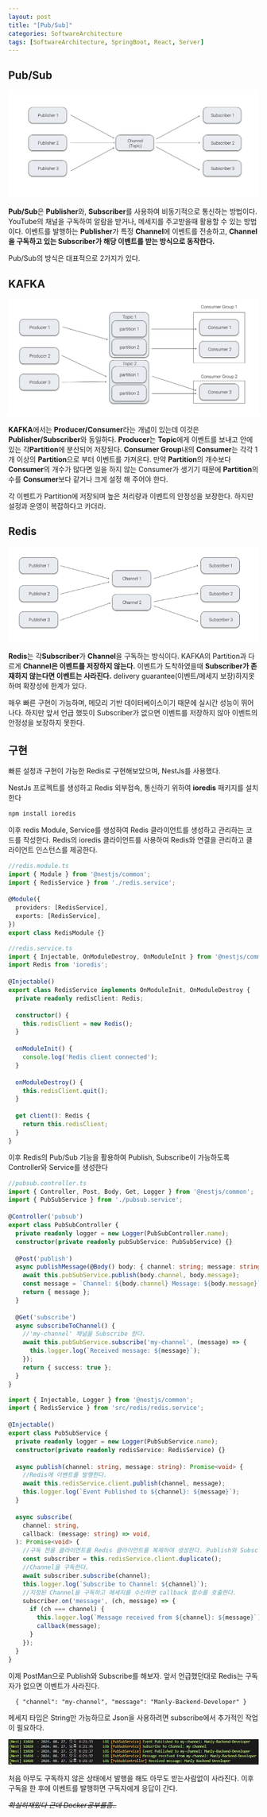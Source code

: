 ```yaml
---
layout: post
title: "[Pub/Sub]"
categories: SoftwareArchitecture
tags: [SoftwareArchitecture, SpringBoot, React, Server]
---
```


## Pub/Sub

![Pub/Sub](/assets/images/pubsub1.png)

<span style = "font-weight:bold">Pub/Sub</span>은 <span style = "font-weight:bold">Publisher</span>와, <span style = "font-weight:bold">Subscriber</span>를 사용하여 비동기적으로 통신하는 방법이다.
YouTube의 채널을 구독하여 알람을 받거나, 메세지를 주고받을때 활용할 수 있는 방법이다.
이벤트를 발행하는 <span style = "font-weight:bold">Publisher</span>가 특정 <span style = "font-weight:bold">Channel</span>에 이벤트를 전송하고, <span style = "font-weight:bold">Channel을 구독하고 있는 <span style = "font-weight:bold">Subscriber</span>가 해당 이벤트를 받는 방식으로 동작한다.

Pub/Sub의 방식은 대표적으로 2가지가 있다.

## KAFKA

![Pub/Sub](/assets/images/pubsub2.png)

<span style = "font-weight:bold">KAFKA</span>에서는 <span style = "font-weight:bold">Producer/Consumer</span>라는 개념이 있는데 이것은 <span style = "font-weight:bold">Publisher/Subscriber</span>와 동일하다.
<span style = "font-weight:bold">Producer</span>는 <span style = "font-weight:bold">Topic</span>에게 이벤트를 보내고 안에 있는 각<span style = "font-weight:bold">Partition</span>에 분산되어 저장된다.
<span style = "font-weight:bold">Consumer Group</span>내의 <span style = "font-weight:bold">Consumer</span>는 각각 1개 이상의 <span style = "font-weight:bold">Partition</span>으로 부터 이벤트를 가져온다. 만약 <span style = "font-weight:bold">Partition</span>의 개수보다 <span style = "font-weight:bold">Consumer</span>의 개수가 많다면 일을 하지 않는 Consumer가 생기기 때문에 <span style = "font-weight:bold">Partition</span>의 수를 <span style = "font-weight:bold">Consumer</span>보다 같거나 크게 설정 해 주어야 한다.

각 이벤트가 Partition에 저장되며 높은 처리량과 이벤트의 안정성을 보장한다. 하지만 설정과 운영이 복잡하다고 카더라.

## Redis

![Pub/Sub](/assets/images/pubsub3.png)

<span style = "font-weight:bold">Redis</span>는 각<span style = "font-weight:bold">Subscriber</span>가 <span style = "font-weight:bold">Channel</span>을 구독하는 방식이다.
KAFKA의 Partition과 다르게 <span style = "font-weight:bold">Channel은 이벤트를 저장하지 않는다.</span> 이벤트가 도착하였을때 <span style = "font-weight:bold">Subscriber가 존재하지 않는다면 이벤트는 사라진다.</span> delivery guarantee(이벤트/메세지 보장)하지못하며 확장성에 한계가 있다.

매우 빠른 구현이 가능하며, 메모리 기반 데이터베이스이기 때문에 실시간 성능이 뛰어나다. 하지만 앞서 언급 했듯이 Subscriber가 없으면 이벤트를 저장하지 않아 이벤트의 안정성을 보장하지 못한다.

## 구현

빠른 설정과 구현이 가능한 Redis로 구현해보았으며, NestJs를 사용했다.

NestJs 프로젝트를 생성하고 Redis 외부접속, 통신하기 위하여 <span style = "font-weight:bold">ioredis</span> 패키지를 설치한다

```bash
npm install ioredis
```

이후 redis Module, Service를 생성하여 Redis 클라이언트를 생성하고 관리하는 코드를 작성한다. Redis의 ioredis 클라이언트를 사용하여 Redis와 연결을 관리하고 클라이언트 인스턴스를 제공한다.

```Typescript
//redis.module.ts
import { Module } from '@nestjs/common';
import { RedisService } from './redis.service';

@Module({
  providers: [RedisService],
  exports: [RedisService],
})
export class RedisModule {}
```

```Typescript
//redis.service.ts
import { Injectable, OnModuleDestroy, OnModuleInit } from '@nestjs/common';
import Redis from 'ioredis';

@Injectable()
export class RedisService implements OnModuleInit, OnModuleDestroy {
  private readonly redisClient: Redis;

  constructor() {
    this.redisClient = new Redis();
  }

  onModuleInit() {
    console.log('Redis client connected');
  }

  onModuleDestroy() {
    this.redisClient.quit();
  }

  get client(): Redis {
    return this.redisClient;
  }
}

```

이후 Redis의 Pub/Sub 기능을 활용하여 Publish, Subscribe이 가능하도록 Controller와 Service를 생성한다

```Typescript
//pubsub.controller.ts
import { Controller, Post, Body, Get, Logger } from '@nestjs/common';
import { PubSubService } from './pubsub.service';

@Controller('pubsub')
export class PubSubController {
  private readonly logger = new Logger(PubSubController.name);
  constructor(private readonly pubSubService: PubSubService) {}

  @Post('publish')
  async publishMessage(@Body() body: { channel: string; message: string }) {
    await this.pubSubService.publish(body.channel, body.message);
    const message = `Channel: ${body.channel} Message: ${body.message}`;
    return { message };
  }

  @Get('subscribe')
  async subscribeToChannel() {
    //'my-channel' 채널을 Subscribe 한다.
    await this.pubSubService.subscribe('my-channel', (message) => {
      this.logger.log(`Received message: ${message}`);
    });
    return { success: true };
  }
}
```

```Typescript
import { Injectable, Logger } from '@nestjs/common';
import { RedisService } from 'src/redis/redis.service';

@Injectable()
export class PubSubService {
  private readonly logger = new Logger(PubSubService.name);
  constructor(private readonly redisService: RedisService) {}

  async publish(channel: string, message: string): Promise<void> {
    //Redis에 이벤트를 발행한다.
    await this.redisService.client.publish(channel, message);
    this.logger.log(`Event Published to ${channel}: ${message}`);
  }

  async subscribe(
    channel: string,
    callback: (message: string) => void,
  ): Promise<void> {
    //구독 전용 클라이언트를 Redis 클라이언트를 복제하여 생성한다. Publish와 Subscribe를 분리하여 안정성을 높인다.
    const subscriber = this.redisService.client.duplicate();
    //Channel을 구독한다.
    await subscriber.subscribe(channel);
    this.logger.log(`Subscribe to Channel: ${channel}`);
    //지정된 Channel을 구독하고 메세지를 수신하면 callback 함수를 호출한다.
    subscriber.on('message', (ch, message) => {
      if (ch === channel) {
        this.logger.log(`Message received from ${channel}: ${message}`);
        callback(message);
      }
    });
  }
}
```

이제 PostMan으로 Publish와 Subscribe를 해보자. 앞서 언급했던대로 Redis는 구독자가 없으면 이벤트가 사라진다.

```
  { "channel": "my-channel", "message": "Manly-Backend-Developer" }
```

메세지 타입은 String만 가능하므로 Json을 사용하려면 subscribe에서 추가적인 작업이 필요하다.

![Pub/Sub](/assets/images/pubsub4.png)

처음 아무도 구독하지 않은 상태에서 발행을 해도 아무도 받는사람없이 사라진다.
이후 구독을 한 후에 이벤트를 발행하면 구독자에게 응답이 간다.

<span style="font-style: italic; text-decoration: line-through;">확실히재밌다 근데 Docker공부를좀..</span>
